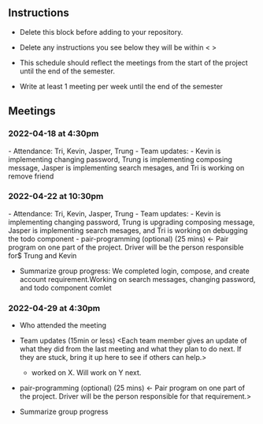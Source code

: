 ## Instructions

- Delete this block before adding to your repository. 

- Delete any instructions you see below they will be within < >
  
- This schedule should reflect the meetings from the start of the project until the end of the semester.

- Write at least 1 meeting per week until the end of the semester

  
## Meetings
### 2022-04-18 at 4:30pm
<meeting template would go here>
<only fill in template once you had the meeting>
- Attendance: Tri, Kevin, Jasper, Trung
- Team updates:
   - Kevin is implementing changing password, Trung is 
implementing composing message, Jasper is implementing search 
mesages, and Tri is working on remove friend

### 2022-04-22 at 10:30pm
<meeting template would go here>
<only fill in template once you had the meeting>
- Attendance: Tri, Kevin, Jasper, Trung
- Team updates:
   - Kevin is implementing changing password, Trung is upgrading composing 
message, Jasper is implementing search mesages, and Tri is working on debugging 
the todo component
- pair-programming (optional) (25 mins)
  <- Pair program on one part of the project. Driver will be the person 
responsible for$ Trung and Kevin

- Summarize group progress: We completed login, compose, and create account 
requirement.Working on search messages, changing password, and todo component
comlet
 ### 2022-04-29 at 4:30pm
- Who attended the meeting
- Team updates (15min or less)
  <Each team member gives an update of what they did from the last meeting and what they plan to do next. If they are stuck, bring it up here to see if others can help.>
  - <name> worked on X. Will work on Y next. 

- pair-programming (optional) (25 mins)
  <- Pair program on one part of the project. Driver will be the person responsible for that requirement.>

- Summarize group progress

